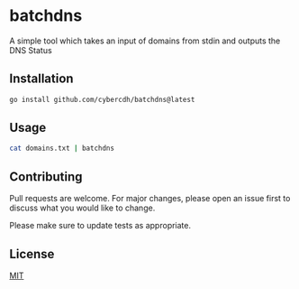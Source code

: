 # batchdns

A simple tool which takes an input of domains from stdin and outputs the DNS Status

## Installation

```bash
go install github.com/cybercdh/batchdns@latest
```

## Usage
```bash
cat domains.txt | batchdns
```

## Contributing

Pull requests are welcome. For major changes, please open an issue first
to discuss what you would like to change.

Please make sure to update tests as appropriate.

## License

[MIT](https://choosealicense.com/licenses/mit/)